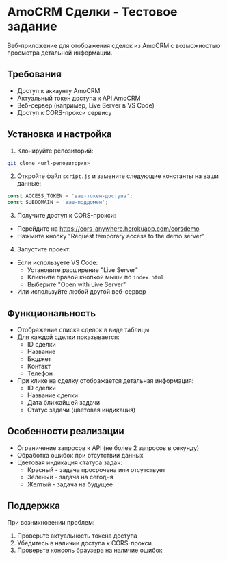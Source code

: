 # AmoCRM Сделки - Тестовое задание

Веб-приложение для отображения сделок из AmoCRM с возможностью просмотра детальной информации.

## Требования

- Доступ к аккаунту AmoCRM
- Актуальный токен доступа к API AmoCRM
- Веб-сервер (например, Live Server в VS Code)
- Доступ к CORS-прокси сервису

## Установка и настройка

1. Клонируйте репозиторий:

```bash
git clone <url-репозитория>
```

2. Откройте файл `script.js` и замените следующие константы на ваши данные:

```javascript
const ACCESS_TOKEN = 'ваш-токен-доступа';
const SUBDOMAIN = 'ваш-поддомен';
```

3. Получите доступ к CORS-прокси:

- Перейдите на https://cors-anywhere.herokuapp.com/corsdemo
- Нажмите кнопку "Request temporary access to the demo server"

4. Запустите проект:

- Если используете VS Code:
  - Установите расширение "Live Server"
  - Кликните правой кнопкой мыши по `index.html`
  - Выберите "Open with Live Server"
- Или используйте любой другой веб-сервер

## Функциональность

- Отображение списка сделок в виде таблицы
- Для каждой сделки показывается:
  - ID сделки
  - Название
  - Бюджет
  - Контакт
  - Телефон
- При клике на сделку отображается детальная информация:
  - ID сделки
  - Название сделки
  - Дата ближайшей задачи
  - Статус задачи (цветовая индикация)

## Особенности реализации

- Ограничение запросов к API (не более 2 запросов в секунду)
- Обработка ошибок при отсутствии данных
- Цветовая индикация статуса задач:
  - Красный - задача просрочена или отсутствует
  - Зеленый - задача на сегодня
  - Желтый - задача на будущее

## Поддержка

При возникновении проблем:

1. Проверьте актуальность токена доступа
2. Убедитесь в наличии доступа к CORS-прокси
3. Проверьте консоль браузера на наличие ошибок

```

```
